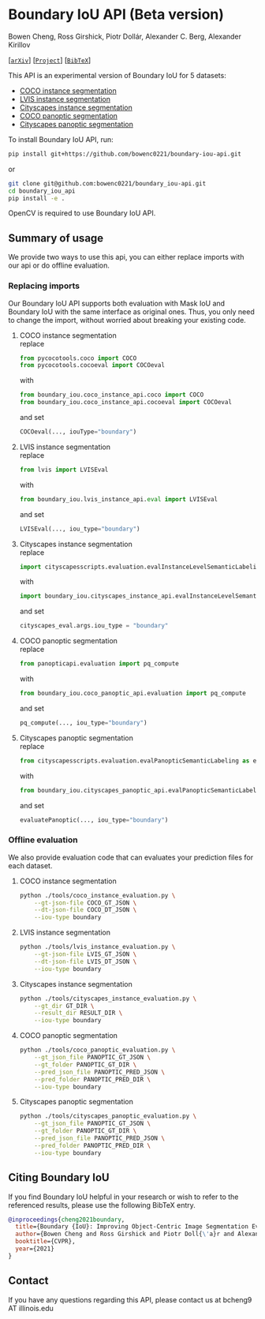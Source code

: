 # Boundary IoU API (Beta version)

Bowen Cheng, Ross Girshick, Piotr Dollár, Alexander C. Berg, Alexander Kirillov

[[`arXiv`](https://arxiv.org/abs/2103.16562)] [[`Project`](https://bowenc0221.github.io/boundary-iou/)] [[`BibTeX`](#CitingBoundaryIoU)]

This API is an experimental version of Boundary IoU for 5 datasets:
- [COCO instance segmentation](https://cocodataset.org/#detection-eval)
- [LVIS instance segmentation](https://www.lvisdataset.org/)
- [Cityscapes instance segmentation](https://www.cityscapes-dataset.com/benchmarks/)
- [COCO panoptic segmentation](https://cocodataset.org/#panoptic-eval)
- [Cityscapes panoptic segmentation](https://www.cityscapes-dataset.com/benchmarks/)

To install Boundary IoU API, run:
```bash
pip install git+https://github.com/bowenc0221/boundary-iou-api.git
```
or
```bash
git clone git@github.com:bowenc0221/boundary_iou-api.git
cd boundary_iou_api
pip install -e .
```

OpenCV is required to use Boundary IoU API.

## Summary of usage
We provide two ways to use this api, you can either replace imports with our api or do offline evaluation.

### Replacing imports
Our Boundary IoU API supports both evaluation with Mask IoU and Boundary IoU with the same interface as original ones.
Thus, you only need to change the import, without worried about breaking your existing code.

1. COCO instance segmentation  
    replace
    ```python
    from pycocotools.coco import COCO
    from pycocotools.cocoeval import COCOeval
    ```
    with
    ```python
    from boundary_iou.coco_instance_api.coco import COCO
    from boundary_iou.coco_instance_api.cocoeval import COCOeval
    ```
    and set
    ```python
    COCOeval(..., iouType="boundary")
    ```


2. LVIS instance segmentation  
    replace
    ```python
    from lvis import LVISEval
    ```
    with
    ```python
    from boundary_iou.lvis_instance_api.eval import LVISEval
    ```
    and set
    ```python
    LVISEval(..., iou_type="boundary")
    ```


3. Cityscapes instance segmentation  
    replace
    ```python
    import cityscapesscripts.evaluation.evalInstanceLevelSemanticLabeling as cityscapes_eval
    ```
    with
    ```python
    import boundary_iou.cityscapes_instance_api.evalInstanceLevelSemanticLabeling as cityscapes_eval
    ```
    and set
    ```python
    cityscapes_eval.args.iou_type = "boundary"
    ```


4. COCO panoptic segmentation  
    replace
    ```python
    from panopticapi.evaluation import pq_compute
    ```
    with
    ```python
    from boundary_iou.coco_panoptic_api.evaluation import pq_compute
    ```
    and set
    ```python
    pq_compute(..., iou_type="boundary")
    ```


5. Cityscapes panoptic segmentation  
    replace
    ```python
    from cityscapesscripts.evaluation.evalPanopticSemanticLabeling as evaluatePanoptic
    ```
    with
    ```python
    from boundary_iou.cityscapes_panoptic_api.evalPanopticSemanticLabeling import evaluatePanoptic
    ```
    and set
    ```python
    evaluatePanoptic(..., iou_type="boundary")
    ```

### Offline evaluation
We also provide evaluation code that can evaluates your prediction files for each dataset.

1. COCO instance segmentation  
    ```bash
    python ./tools/coco_instance_evaluation.py \
        --gt-json-file COCO_GT_JSON \
        --dt-json-file COCO_DT_JSON \
        --iou-type boundary
    ```


2. LVIS instance segmentation  
    ```bash
    python ./tools/lvis_instance_evaluation.py \
        --gt-json-file LVIS_GT_JSON \
        --dt-json-file LVIS_DT_JSON \
        --iou-type boundary
    ```


3. Cityscapes instance segmentation  
    ```bash
    python ./tools/cityscapes_instance_evaluation.py \
        --gt_dir GT_DIR \
        --result_dir RESULT_DIR \
        --iou-type boundary
    ```


4. COCO panoptic segmentation  
    ```bash
    python ./tools/coco_panoptic_evaluation.py \
        --gt_json_file PANOPTIC_GT_JSON \
        --gt_folder PANOPTIC_GT_DIR \
        --pred_json_file PANOPTIC_PRED_JSON \
        --pred_folder PANOPTIC_PRED_DIR \
        --iou-type boundary
    ```


5. Cityscapes panoptic segmentation  
    ```bash
    python ./tools/cityscapes_panoptic_evaluation.py \
        --gt_json_file PANOPTIC_GT_JSON \
        --gt_folder PANOPTIC_GT_DIR \
        --pred_json_file PANOPTIC_PRED_JSON \
        --pred_folder PANOPTIC_PRED_DIR \
        --iou-type boundary
    ```

## <a name="CitingBoundaryIoU"></a>Citing Boundary IoU
If you find Boundary IoU helpful in your research or wish to refer to the referenced results, please use the following BibTeX entry.

```BibTeX
@inproceedings{cheng2021boundary,
  title={Boundary {IoU}: Improving Object-Centric Image Segmentation Evaluation},
  author={Bowen Cheng and Ross Girshick and Piotr Doll{\'a}r and Alexander C. Berg and Alexander Kirillov},
  booktitle={CVPR},
  year={2021}
}
```

## Contact
If you have any questions regarding this API, please contact us at bcheng9 AT illinois.edu
